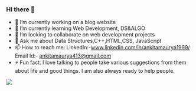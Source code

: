 ### Hi there 👋



- 🔭 I’m currently working on a blog website
- 🌱 I’m currently learning Web Development, DS&ALGO
- 👯 I’m looking to collaborate on web development projects
- 💬 Ask me about Data Structures,C++,HTML,CSS, JavaScript
- 📫 How to reach me:   LinkedIn:-www.linkedin.com/in/ankitamaurya1999/
                         Email Id:- ankitamaurya413@gmail.com
- ⚡ Fun fact: I love talking to people take various suggestions from them about life and good things.
      I am also always ready to help people. 
<img src = "https://github-readme-stats.vercel.app/api?username=ankita413&&show_icons=true&title_color=ffffff&icon_color=bb2acf&text_color=daf7dc&bg_color=151515">

